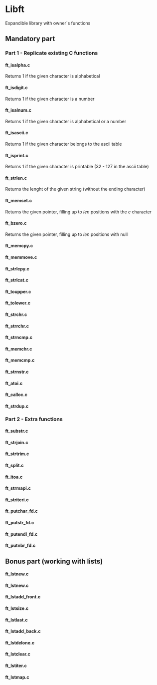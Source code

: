 # Libft
Expandible library with owner`s functions
## Mandatory part
### Part 1 - Replicate existing C functions
#### ft_isalpha.c

Returns 1 if the given character is alphabetical
#### ft_isdigit.c

Returns 1 if the given character is a number
#### ft_isalnum.c

Returns 1 if the given character is alphabetical or a number
#### ft_isascii.c

Returns 1 if the given character belongs to the ascii table
#### ft_isprint.c

Returns 1 if the given character is printable (32 - 127 in the ascii table)
#### ft_strlen.c

Returns the lenght of the given string (without the ending character)
#### ft_memset.c

Returns the given pointer, filling up to *len* positions with the *c* character
#### ft_bzero.c

Returns the given pointer, filling up to *len* positions with null
#### ft_memcpy.c

#### ft_memmove.c

#### ft_strlcpy.c

#### ft_strlcat.c

#### ft_toupper.c

#### ft_tolower.c

#### ft_strchr.c

#### ft_strrchr.c

#### ft_strncmp.c

#### ft_memchr.c

#### ft_memcmp.c

#### ft_strnstr.c

#### ft_atoi.c

#### ft_calloc.c

#### ft_strdup.c

### Part 2 - Extra functions

#### ft_substr.c

#### ft_strjoin.c

#### ft_strtrim.c

#### ft_split.c

#### ft_itoa.c

#### ft_strmapi.c

#### ft_striteri.c

#### ft_putchar_fd.c

#### ft_putstr_fd.c

#### ft_putendl_fd.c

#### ft_putnbr_fd.c

## Bonus part (working with lists)
#### ft_lstnew.c

#### ft_lstnew.c

#### ft_lstadd_front.c

#### ft_lstsize.c

#### ft_lstlast.c

#### ft_lstadd_back.c

#### ft_lstdelone.c

#### ft_lstclear.c

#### ft_lstiter.c

#### ft_lstmap.c
